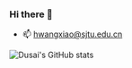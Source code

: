 ### Hi there 👋
- 📫 hwangxiao@sjtu.edu.cn

![Dusai's GitHub stats](https://github-readme-stats.vercel.app/api?username=h-shawn)

<!--
**h-shawn/h-shawn** is a ✨ _special_ ✨ repository because its `README.md` (this file) appears on your GitHub profile.

Here are some ideas to get you started:
- 🔭 I’m currently working on ...
- 🌱 I’m currently learning ...
- 👯 I’m looking to collaborate on ...
- 🤔 I’m looking for help with ...
- 💬 Ask me about ...
- 📫 How to reach me: ...
- 😄 Pronouns: ...
- ⚡ Fun fact: ...
-->
